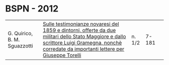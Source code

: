 # BSPN - 2012

<table>
    <tr>
        <td>G. Quirico, B. M. Sguazzotti</td>
        <td><a href="http://www.ssno.it/BSPNo/bspn_2012.html">Sulle testimonianze novaresi del 1859 e dintorni, offerte
            da due militari dello Stato Maggiore e dallo scrittore Luigi Gramegna, nonch&egrave; corredate da importanti
            lettere per Giuseppe Torelli</a></td>
        <td>n. 1/2</td>
        <td>7-181</td>
        <td></td>
    </tr>
</table>